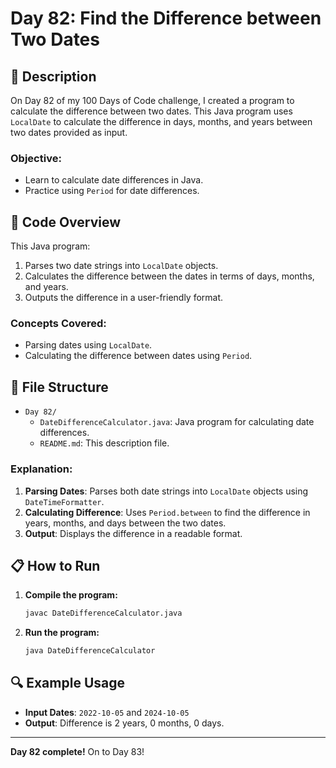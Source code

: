 # Day 82: Find the Difference between Two Dates

## 📝 Description

On Day 82 of my 100 Days of Code challenge, I created a program to calculate the difference between two dates. This Java program uses `LocalDate` to calculate the difference in days, months, and years between two dates provided as input.

### **Objective:**
- Learn to calculate date differences in Java.
- Practice using `Period` for date differences.

## 🚀 Code Overview

This Java program:
1. Parses two date strings into `LocalDate` objects.
2. Calculates the difference between the dates in terms of days, months, and years.
3. Outputs the difference in a user-friendly format.

### **Concepts Covered:**
- Parsing dates using `LocalDate`.
- Calculating the difference between dates using `Period`.

## 📂 File Structure
- `Day 82/`
  - `DateDifferenceCalculator.java`: Java program for calculating date differences.
  - `README.md`: This description file.

### Explanation:

1. **Parsing Dates**: Parses both date strings into `LocalDate` objects using `DateTimeFormatter`.
2. **Calculating Difference**: Uses `Period.between` to find the difference in years, months, and days between the two dates.
3. **Output**: Displays the difference in a readable format.

## 📋 How to Run
1. **Compile the program:**
   ```bash
   javac DateDifferenceCalculator.java
   ```
2. **Run the program:**
   ```bash
   java DateDifferenceCalculator
   ```

## 🔍 Example Usage

- **Input Dates**: `2022-10-05` and `2024-10-05`
- **Output**: Difference is 2 years, 0 months, 0 days.

---

**Day 82 complete!** On to Day 83!
